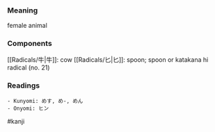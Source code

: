 ### Meaning

female animal

### Components

[[Radicals/牛|牛]]: cow [[Radicals/匕|匕]]: spoon; spoon or katakana hi radical (no. 21)

### Readings

```
- Kunyomi: めす, め-, めん
- Onyomi: ヒン
```

#kanji